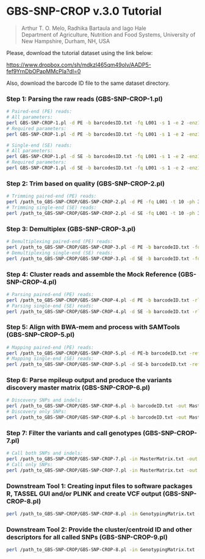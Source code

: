 # GBS-SNP-CROP v.3.0 Tutorial 
> Arthur T. O. Melo, Radhika Bartaula and Iago Hale   
> Department of Agriculture, Nutrition and Food Systems, University of New Hampshire, Durham, NH, USA

Please, download the tutorial dataset using the link below:

https://www.dropbox.com/sh/mdkzl465qm49olv/AADP5-fef9YrnDbOPapMMcPIa?dl=0

Also, download the barcode ID file to the same dataset directory.

### Step 1: Parsing the raw reads (GBS-SNP-CROP-1.pl)
```bash
# Paired-end (PE) reads:
# All parameters:
perl GBS-SNP-CROP-1.pl -d PE -b barcodesID.txt -fq L001 -s 1 -e 2 -enz1 TGCA -enz2 CGG -t 10
# Required parameters:
perl GBS-SNP-CROP-1.pl -d PE -b barcodesID.txt -fq L001 -s 1 -e 2 -enz1 TGCA -enz2 CGG

# Single-end (SE) reads:
# All parameters:
perl GBS-SNP-CROP-1.pl -d SE -b barcodesID.txt -fq L001 -s 1 -e 2 -enz1 TGCA -enz2 CGG -t 10
# Required parameters:
perl GBS-SNP-CROP-1.pl -d SE -b barcodesID.txt -fq L001 -s 1 -e 2 -enz1 TGCA -enz2 CGG
```

### Step 2: Trim based on quality (GBS-SNP-CROP-2.pl)
```bash
# Trimming paired-end (PE) reads:
perl /path_to_GBS-SNP-CROP/GBS-SNP-CROP-2.pl -d PE -fq L001 -t 10 -ph 33 -ad TruSeq3-PE.fa:2:30:10 -l 30 -sl 4:30 -tr 30 -m 32
# Trimming single-end (SE) reads:
perl /path_to_GBS-SNP-CROP/GBS-SNP-CROP-2.pl -d SE -fq L001 -t 10 -ph 33 -ad TruSeq3-SE.fa:2:30:10 -l 30 -sl 4:30 -tr 30 -m 32
```

### Step 3: Demultiplex (GBS-SNP-CROP-3.pl)
```bash
# Demultiplexing paired-end (PE) reads:
perl /path_to_GBS-SNP-CROP/GBS-SNP-CROP-3.pl -d PE -b barcodeID.txt -fq L001
# Demultiplexing single-end (SE) reads:
perl /path_to_GBS-SNP-CROP/GBS-SNP-CROP-3.pl -d SE -b barcodeID.txt -fq L001
```

### Step 4: Cluster reads and assemble the Mock Reference (GBS-SNP-CROP-4.pl)
```bash
# Parsing paired-end (PE) reads:
perl /path_to_GBS-SNP-CROP/GBS-SNP-CROP-4.pl -d PE -b barcodeID.txt -rl 150 -pl 32 -p 0.01 -id 0.93 -t 10 -MR MRef
# Parsing single-end (SE) reads:
perl /path_to_GBS-SNP-CROP/GBS-SNP-CROP-4.pl -d SE -b barcodeID.txt -rl 150 -pl 32 -p 0.01 -id 0.93 -t 10 -MR MRef
```

### Step 5: Align with BWA-mem and process with SAMTools (GBS-SNP-CROP-5.pl)
```bash
# Mapping paired-end (PE) reads:
perl /path_to_GBS-SNP-CROP/GBS-SNP-CROP-5.pl -d PE-b barcodeID.txt -ref MRef.MockRef_Genome.fa -Q 30 -q 0 -f 2 -F 2308 -t 10 -Opt 0 
# Mapping single-end (SE) reads:
perl /path_to_GBS-SNP-CROP/GBS-SNP-CROP-5.pl -d SE-b barcodeID.txt -ref MRef.MockRef_Genome.fa -Q 30 -q 0 -f 0 -F 2308 -t 10 -Opt 0 
```

### Step 6: Parse mpileup output and produce the variants discovery master matrix (GBS-SNP-CROP-6.pl)
```bash
# Discovery SNPs and indels:
perl /path_to_GBS-SNP-CROP/GBS-SNP-CROP-6.pl -b barcodeID.txt -out MasterMatrix.txt -indels -t 10
# Discovery only SNPs:
perl /path_to_GBS-SNP-CROP/GBS-SNP-CROP-6.pl -b barcodeID.txt -out Mastermatrix.txt -t 10
```

### Step 7: Filter the variants and call genotypes (GBS-SNP-CROP-7.pl)
```bash
# Call both SNPs and indels:
perl /path_to_GBS-SNP-CROP/GBS-SNP-CROP-7.pl -in MasterMatrix.txt -out GenotypingMatrix.txt -indels -mnHoDepth0 11 -mnHoDepth1 48 -mnHetDepth 3 -altStrength 0.9 -mnAlleleRatio 0.1 -mnCall 0.75 -mnAvgDepth 3 -mxAvgDepth 200
# Call only SNPs:
perl /path_to_GBS-SNP-CROP/GBS-SNP-CROP-7.pl -in MasterMatrix.txt -out GenotypingMatrix.txt -mnHoDepth0 11 -mnHoDepth1 48 -mnHetDepth 3 -altStrength 0.9 -mnAlleleRatio 0.1 -mnCall 0.75 -mnAvgDepth 3 -mxAvgDepth 200 
```

### Downstream Tool 1: Creating input files to software packages R, TASSEL GUI and/or PLINK and create VCF output (GBS-SNP-CROP-8.pl)
```bash
perl /path_to_GBS-SNP-CROP/GBS-SNP-CROP-8.pl -in GenotypingMatrix.txt -out output -b barcodeID.txt -formats R,Tassel,Plink,vcf 
```

### Downstream Tool 2: Provide the cluster/centroid ID and other descriptors for all called SNPs (GBS-SNP-CROP-9.pl)
```bash
perl /path_to_GBS-SNP-CROP/GBS-SNP-CROP-8.pl -in GenotypingMatrix.txt -out output -ref MRef.MockRef_Clusters.fasta 
```
